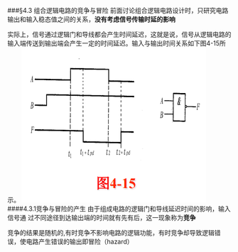 ###§4.3 组合逻辑电路的竞争与冒险 
前面讨论组合逻辑电路设计时，只研究电路输出和输入稳态值之间的关系，**没有考虑信号传输时延的影响**<p>
实际上，信号通过逻辑门和导线都会产生时间延迟，这就是说，信号从逻辑电路的输入端传送到输出端会产生一定的时间延迟。输入与输出时间关系如下图4-15所示。
![](/assets/017.PNG)
####4.3.1竞争与冒险的产生
由于组成电路的逻辑门和导线延迟时间的影响，输入信号通 过不同途径到达输出端的时间就有先有后，这一现象称为**竞争**<P>
竞争的结果是随机的,有时竞争不影响电路的逻辑功能，有时竞争却导致逻辑错误，使电路产生错误的输出即冒险（hazard） 
